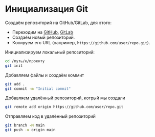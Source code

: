 # Инициализация Git

Создаём репозиторий на GitHub/GitLab, для этого:

- Переходим на [GitHub](https://github.com/), [GitLab](https://gitlab.com/)
- Создаём новый репозиторий.
- Копируем его URL (например, `https://github.com/user/repo.git`).

Инициализируем локальный репозиторий:

```sh
cd /путь/к/проекту
git init
```

Добавляем файлы и создаём коммит

```sh
git add .
git commit -m "Initial commit"
```

Добавляем удалённый репозиторий, котрый мы создали

```sh
git remote add origin https://github.com/user/repo.git
```

Отправляем код в удалённый репозиторий

```sh
git branch -M main
git push -u origin main
```
